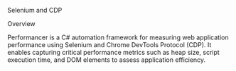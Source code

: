 Selenium and CDP

Overview

Performancer is a C# automation framework for measuring web application performance using Selenium and Chrome DevTools Protocol (CDP). It enables capturing critical performance metrics such as heap size, script execution time, and DOM elements to assess application efficiency.